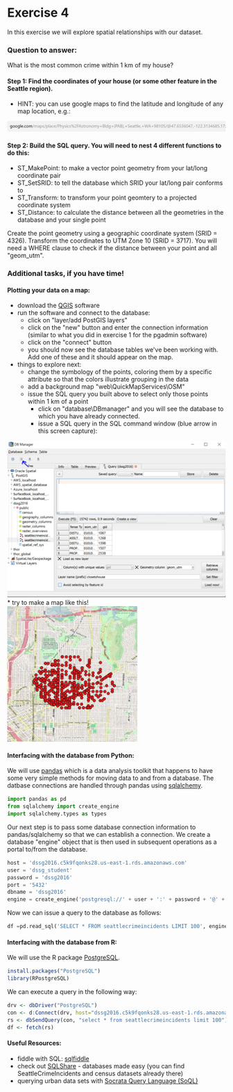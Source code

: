 # Exercise 4

In this exercise we will explore spatial relationships with our dataset.

### Question to answer:
What is the most common crime within 1 km of my house?

#### Step 1: Find the coordinates of your house (or some other feature in the Seattle region).

* HINT: you can use google maps to find the latitude and longitude of any map location, e.g.:

<img src = "images/googlemaps.png" width = 600>

#### Step 2: Build the SQL query. You will need to nest 4 different functions to do this:

* ST_MakePoint: to make a vector point geometry from your lat/long coordinate pair
* ST_SetSRID: to tell the database which SRID your lat/long pair conforms to
* ST_Transform: to transform your point geomtery to a projected coordinate system
* ST_Distance: to calculate the distance between all the geometries in the database and your single point

Create the point geometry using a geographic coordinate system (SRID = 4326). Transform the coordinates to UTM Zone 10 (SRID = 3717). You will need a WHERE clause to check if the distance between your point and all "geom_utm".

### Additional tasks, if you have time! 

#### Plotting your data on a map:

* download the [QGIS](http://qgis.org/en/site/) software
* run the software and connect to the database:
   * click on "layer/add PostGIS layers"
   * click on the "new" button and enter the connection information (similar to what you did in exercise 1 for the pgadmin software)
   * click on the "connect" button
   * you should now see the database tables we've been working with. Add one of these and it should appear on the map.
* things to explore next:
   * change the symbology of the points, coloring them by a specific attribute so that the colors illustrate grouping in the data
   * add a background map "web\QuickMapServices\OSM"
   * issue the SQL query you built above to select only those points within 1 km of a point
     * click on "database\DBmanager" and you will see the database to which you have already connected.
     * issue a SQL query in the SQL command window (blue arrow in this screen capture):
<img src = "images/dbmanager.png" width = 600>
   * try to make a map like this!
<br>
<img src = "images/crimeradius.png" width = 300>
<br>
 
#### Interfacing with the database from Python:

We will use [pandas](pandas.pydata.org) which is a data analysis toolkit that happens to have some very simple methods for moving data to and from a database. The datbase connections are handled through pandas using [sqlalchemy](www.sqlalchemy.org).

```Python
import pandas as pd
from sqlalchemy import create_engine
import sqlalchemy.types as types
```
Our next step is to pass some database connection information to pandas/sqlalchemy so that we can establish a connection. We create a database "engine" object that is then used in subsequent operations as a portal to/from the database.

```Python
host = 'dssg2016.c5k9fqonks28.us-east-1.rds.amazonaws.com'
user = 'dssg_student'
password = 'dssg2016'
port = '5432'
dbname = 'dssg2016'
engine = create_engine('postgresql://' + user + ':' + password + '@' + host + ':' + port + '/' + dbname)
```
Now we can issue a query to the database as follows:

```Python
df =pd.read_sql('SELECT * FROM seattlecrimeincidents LIMIT 100', engine)
```

#### Interfacing with the database from R:

We will use the R package [PostgreSQL](https://cran.r-project.org/web/packages/RPostgreSQL/index.html).

```R
install.packages("PostgreSQL")
library(RPostgreSQL)
```

We can execute a query in the following way:

```R
drv <- dbDriver("PostgreSQL")
con <- d:Connect(drv, host="dssg2016.c5k9fqonks28.us-east-1.rds.amazonaws.com", user="dssg_student", password="dssg2016", dbname="dssg2016", port="5432")
rs <- dbSendQuery(con, "select * from seattlecrimeincidents limit 100"); 
df <- fetch(rs)
```

#### Useful Resources:
* fiddle with SQL: [sqlfiddle](http://sqlfiddle.com/)
* check out [SQLShare](https://sqlshare.escience.washington.edu/sqlshare/) - databases made easy (you can find SeattleCrimeIncidents and census datasets already there)
* querying urban data sets with [Socrata Query Language (SoQL)](https://dev.socrata.com/docs/queries/)

